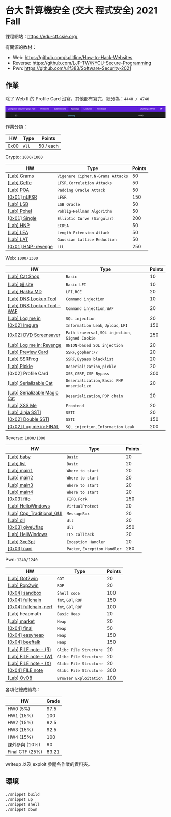 # 台大 計算機安全 (交大 程式安全) 2021 Fall

課程網站：https://edu-ctf.csie.org/

有開源的教材：

- Web: https://github.com/splitline/How-to-Hack-Websites
- Reverse: https://github.com/LJP-TW/NYCU-Secure-Programming
- Pwn: https://github.com/u1f383/Software-Security-2021

## 作業

除了 Web II 的 Profile Card 沒寫，其他都有寫完，總分為：`4440 / 4740`

![](rank.png)

作業分類：

| HW   | Type  | Points    |
| ---- | ----- | --------- |
| 0x00 | `All` | 50 / each |

Crypto: `1000/1000`

| HW                                                                 | Type                                 | Points |
| ------------------------------------------------------------------ | ------------------------------------ | ------ |
| [[Lab] Grams](Crypto/Crypto%20I/%5BLab%5D%20Grams)                 | `Vigenere Cipher`, `N-Grams Attacks` | 50     |
| [[Lab] Geffe](Crypto/Crypto%20I/%5BLab%5D%20Geffe)                 | `LFSR`, `Correlation Attacks`        | 50     |
| [[Lab] POA](Crypto/Crypto%20I/%5BLab%5D%20POA)                     | `Padding Oracle Attack`              | 50     |
| [[0x01] nLFSR](Crypto/Crypto%20I/%5B0x01%5D%20nLFSR)               | `LFSR`                               | 150    |
| [[Lab] LSB](Crypto/Crypto%20II/%5BLab%5D%20LSB)                    | `LSB Oracle`                         | 50     |
| [[Lab] Pohel](Crypto/Crypto%20II/%5BLab%5D%20Pohel)                | `Pohlig-Hellman Algorithm`           | 50     |
| [[0x01] Single](Crypto/Crypto%20II/%5B0x01%5D%20Single)            | `Elliptic Curve (Singular)`          | 200    |
| [[Lab] HNP](Crypto/Crypto%20III/%5BLab%5D%20HNP)                   | `ECDSA`                              | 50     |
| [[Lab] LEA](Crypto/Crypto%20III/%5BLab%5D%20LEA)                   | `Length Extension Attack`            | 50     |
| [[Lab] LAT](Crypto/Crypto%20III/%5BLab%5D%20LAT)                   | `Gaussian Lattice Reduction`         | 50     |
| [[0x01] HNP-revenge](Crypto/Crypto%20III/%5B0x01%5D%20HNP-revenge) | `LLL`                                | 250    |

Web: `1000/1300`

| HW                                                                                   | Type                                               | Points |
| ------------------------------------------------------------------------------------ | -------------------------------------------------- | ------ |
| [[Lab] Cat Shop](Web/Web%20I/%5BLab%5D%20Cat%20Shop)                                 | `Basic`                                            | 10     |
| [[Lab] 喵 site](Web/Web%20I/%5BLab%5D%20喵%20site)                                   | `Basic LFI`                                        | 10     |
| [[Lab] Hakka MD](Web/Web%20I/%5BLab%5D%20Hakka%20MD)                                 | `LFI`, `RCE`                                       | 20     |
| [[Lab] DNS Lookup Tool](Web/Web%20I/%5BLab%5D%20DNS%20Lookup%20Tool)                 | `Command injection`                                | 10     |
| [[Lab] DNS Lookup Tool - WAF](Web/Web%20I/%5BLab%5D%20DNS%20Lookup%20Tool%20-%20WAF) | `Command injection`, `WAF`                         | 20     |
| [[Lab] Log me in](Web/Web%20I/%5BLab%5D%20Log%20me%20in)                             | `SQL injection`                                    | 20     |
| [[0x02] Imgura](Web/Web%20I/%5B0x02%5D%20Imgura)                                     | `Information Leak`, `Upload`, `LFI`                | 150    |
| [[0x02] DVD Screensaver](Web/Web%20I/%5B0x02%5D%20DVD%20Screensaver)                 | `Path traversal`, `SQL injection`, `Signed Cookie` | 250    |
| [[Lab] Log me in: Revenge](Web/Web%20II/%5BLab%5D%20Log%20me%20in%20Revenge)         | `UNION-based SQL injection`                        | 20     |
| [[Lab] Preview Card](Web/Web%20II/%5BLab%5D%20Preview%20Card)                        | `SSRF`, `gopher://`                                | 20     |
| [[Lab] SSRFrog](Web/Web%20II/%5BLab%5D%20SSRFrog)                                    | `SSRF`, `Bypass blacklist`                         | 20     |
| [[Lab] Pickle](Web/Web%20III/%5BLab%5D%20Pickle)                                     | `Deserialization`, `pickle`                        | 20     |
| [0x02] Profile Card                                                                  | `XSS`, `CSRF`, `CSP Bypass`                        | 300    |
| [[Lab] Serializable Cat](Web/Web%20III/%5BLab%5D%20Serializable%20Cat)               | `Deserialization`, `Basic PHP unserialize`         | 20     |
| [[Lab] Serializable Magic Cat](Web/Web%20III/%5BLab%5D%20Serializable%20Magic%20Cat) | `Deserialization`, `POP chain`                     | 20     |
| [[Lab] XSS Me](Web/Web%20III/%5BLab%5D%20XSS%20Me)                                   | `Frontend`                                         | 20     |
| [[Lab] Jinja SSTI](Web/Web%20III/%5BLab%5D%20Jinja%20SSTI)                           | `SSTI`                                             | 20     |
| [[0x02] Double SSTI](Web/Web%20III/%5B0x02%5D%20Double%20SSTI)                       | `SSTI`                                             | 150    |
| [[0x02] Log me in: FINAL](Web/Web%20III/%5B0x02%5D%20Log%20me%20in%20FINAL)          | `SQL injection`, `Information Leak`                | 200    |

Reverse: `1000/1000`

| HW                                                                                | Type                          | Points |
| --------------------------------------------------------------------------------- | ----------------------------- | ------ |
| [[Lab] baby](Reverse/Reverse%20I/%5BLab%5D%20baby)                                | `Basic`                       | 20     |
| [[Lab] list](Reverse/Reverse%20I/%5BLab%5D%20list)                                | `Basic`                       | 20     |
| [[Lab] main1](Reverse/Reverse%20I/%5BLab%5D%20main1)                              | `Where to start`              | 20     |
| [[Lab] main2](Reverse/Reverse%20I/%5BLab%5D%20main2)                              | `Where to start`              | 20     |
| [[Lab] main3](Reverse/Reverse%20I/%5BLab%5D%20main3)                              | `Where to start`              | 20     |
| [[Lab] main4](Reverse/Reverse%20I/%5BLab%5D%20main4)                              | `Where to start`              | 20     |
| [[0x03] fifo](Reverse/Reverse%20I/%5B0x03%5D%20fifo)                              | `FIFO`, `Fork`                | 250    |
| [[Lab] HelloWindows](Reverse/Reverse%20II/%5BLab%5D%20HelloWindows)               | `VirtualProtect`              | 20     |
| [[Lab] Cpp_Traditional_GUI](Reverse/Reverse%20II/%5BLab%5D%20Cpp_Traditional_GUI) | `MessageBox`                  | 20     |
| [[Lab] dll](Reverse/Reverse%20II/%5BLab%5D%20dll)                                 | `dll`                         | 20     |
| [[0x03] giveUflag](Reverse/Reverse%20II/%5B0x03%5D%20giveUflag)                   | `dll`                         | 250    |
| [[Lab] HellWindows](Reverse/Reverse%20III/%5BLab%5D%20HellWindows)                | `TLS Callback`                | 20     |
| [[Lab] 3xc3pt](Reverse/Reverse%20III/%5BLab%5D%203xc3pt)                          | `Exception Handler`           | 20     |
| [[0x03] nani](Reverse/Reverse%20III/%5B0x03%5D%20nani)                            | `Packer`, `Exception Handler` | 280    |

Pwn: `1240/1240`

| HW                                                                         | Type                   | Points |
| -------------------------------------------------------------------------- | ---------------------- | ------ |
| [[Lab] Got2win](Pwn/Pwn%20I/%5BLab%5D%20Got2win)                           | `GOT`                  | 20     |
| [[Lab] Rop2win](Pwn/Pwn%20I/%5BLab%5D%20Rop2win)                           | `ROP`                  | 20     |
| [[0x04] sandbox](Pwn/Pwn%20I/%5B0x04%5D%20sandbox)                         | `Shell code`           | 100    |
| [[0x04] fullchain](Pwn/Pwn%20I/%5B0x04%5D%20fullchain)                     | `fmt`, `GOT`, `ROP`    | 150    |
| [[0x04] fullchain-nerf](Pwn/Pwn%20I/%5B0x04%5D%20fullchain-nerf)           | `fmt`, `GOT`, `ROP`    | 100    |
| [Lab] heapmath                                                             | `Basic Heap`           | 20     |
| [[Lab] market](Pwn/Pwn%20II/%5BLab%5D%20market)                            | `Heap`                 | 20     |
| [[0x04] final](Pwn/Pwn%20II/%5B0x04%5D%20final)                            | `Heap`                 | 50     |
| [[0x04] easyheap](Pwn/Pwn%20II/%5B0x04%5D%20easyheap)                      | `Heap`                 | 150    |
| [[0x04] beeftalk](Pwn/Pwn%20II/%5B0x04%5D%20beeftalk)                      | `Heap`                 | 150    |
| [[Lab] FILE note - (R)](<Pwn/Pwn%20III/%5BLab%5D%20FILE%20note%20-%20(R)>) | `Glibc File Structure` | 20     |
| [[Lab] FILE note - (W)](<Pwn/Pwn%20III/%5BLab%5D%20FILE%20note%20-%20(W)>) | `Glibc File Structure` | 20     |
| [[Lab] FILE note - (X)](<Pwn/Pwn%20III/%5BLab%5D%20FILE%20note%20-%20(X)>) | `Glibc File Structure` | 20     |
| [[0x04] FILE note](Pwn/Pwn%20III/%5B0x04%5D%20FILE%20note)                 | `Glibc File Structure` | 300    |
| [[Lab] OvO8](Pwn/Pwn%20III/%5BLab%5D%20OvO8)                               | `Browser Exploitation` | 100    |

各項佔總成績為：

| HW              | Grade |
| --------------- | ----- |
| HW0 (5%)        | 97.5  |
| HW1 (15%)       | 100   |
| HW2 (15%)       | 92.5  |
| HW3 (15%)       | 92.5  |
| HW4 (15%)       | 100   |
| 課外參與 (10%)  | 90    |
| Final CTF (25%) | 83.21 |

writeup 以及 exploit 參閱各作業的資料夾。

## 環境

```
./snippet build
./snippet up
./snippet shell
./snippet down
```
